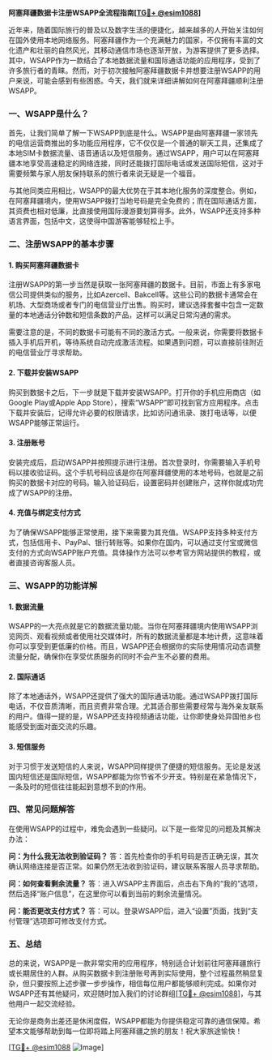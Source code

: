 **阿塞拜疆数据卡注册WSAPP全流程指南[[TG💪+ @esim1088](https://t.me/s/esim1088)]**

近年来，随着国际旅行的普及以及数字生活的便捷化，越来越多的人开始关注如何在国外使用本地网络服务。阿塞拜疆作为一个充满魅力的国家，不仅拥有丰富的文化遗产和壮丽的自然风光，其移动通信市场也逐渐开放，为游客提供了更多选择。其中，WSAPP作为一款结合了本地数据流量和国际通话功能的应用程序，受到了许多旅行者的青睐。然而，对于初次接触阿塞拜疆数据卡并想要注册WSAPP的用户来说，可能会感到有些困惑。今天，我们就来详细讲解如何在阿塞拜疆顺利注册WSAPP。

### 一、WSAPP是什么？

首先，让我们简单了解一下WSAPP到底是什么。WSAPP是由阿塞拜疆一家领先的电信运营商推出的多功能应用程序，它不仅仅是一个普通的聊天工具，还集成了本地SIM卡数据流量、语音通话以及短信服务。通过WSAPP，用户可以在阿塞拜疆本地享受高速稳定的网络连接，同时还能拨打国际电话或发送国际短信，这对于需要频繁与家人朋友保持联系的旅行者来说无疑是一个福音。

与其他同类应用相比，WSAPP的最大优势在于其本地化服务的深度整合。例如，在阿塞拜疆境内，使用WSAPP拨打当地号码是完全免费的；而在国际通话方面，其资费也相对低廉，比直接使用国际漫游要划算得多。此外，WSAPP还支持多种语言界面，包括中文，这使得中国游客能够轻松上手。

### 二、注册WSAPP的基本步骤

#### 1. 购买阿塞拜疆数据卡

注册WSAPP的第一步当然是获取一张阿塞拜疆的数据卡。目前，市面上有多家电信公司提供类似的服务，比如Azercell、Bakcell等。这些公司的数据卡通常会在机场、大型商场或者专门的电信营业厅出售。购买时，建议选择套餐中包含一定数量的本地通话分钟数和短信条数的产品，这样可以满足日常沟通的需求。

需要注意的是，不同的数据卡可能有不同的激活方式。一般来说，你需要将数据卡插入手机后开机，等待系统自动完成激活流程。如果遇到问题，可以直接前往附近的电信营业厅寻求帮助。

#### 2. 下载并安装WSAPP

购买到数据卡之后，下一步就是下载并安装WSAPP。打开你的手机应用商店（如Google Play或Apple App Store），搜索“WSAPP”即可找到官方应用程序。点击下载并安装后，记得允许必要的权限请求，比如访问通讯录、拨打电话等，以便WSAPP能够正常运行。

#### 3. 注册账号

安装完成后，启动WSAPP并按照提示进行注册。首次登录时，你需要输入手机号码以接收验证码。这个手机号码应该是你在阿塞拜疆使用的本地号码，也就是之前购买的数据卡对应的号码。输入验证码后，设置密码并创建账户，这样你就成功完成了WSAPP的注册。

#### 4. 充值与绑定支付方式

为了确保WSAPP能够正常使用，接下来需要为其充值。WSAPP支持多种支付方式，包括信用卡、PayPal、银行转账等。如果你在国内，可以通过支付宝或微信支付的方式向WSAPP账户充值。具体操作方法可以参考官方网站提供的教程，或者直接咨询客服人员。

### 三、WSAPP的功能详解

#### 1. 数据流量

WSAPP的一大亮点就是它的数据流量功能。当你在阿塞拜疆境内使用WSAPP浏览网页、观看视频或者使用社交媒体时，所有的数据流量都是本地计费，这意味着你可以享受到更低廉的价格。而且，WSAPP还会根据你的实际使用情况动态调整流量分配，确保你在享受优质服务的同时不会产生不必要的费用。

#### 2. 国际通话

除了本地通话外，WSAPP还提供了强大的国际通话功能。通过WSAPP拨打国际电话，不仅音质清晰，而且资费非常合理。尤其适合那些需要经常与海外亲友联系的用户。值得一提的是，WSAPP还支持视频通话功能，让你即使身处异国他乡也能感受到面对面交流的乐趣。

#### 3. 短信服务

对于习惯于发送短信的人来说，WSAPP同样提供了便捷的短信服务。无论是发送国内短信还是国际短信，WSAPP都能为你节省不少开支。特别是在紧急情况下，一条及时的短信往往能起到意想不到的作用。

### 四、常见问题解答

在使用WSAPP的过程中，难免会遇到一些疑问。以下是一些常见的问题及其解决办法：

**问：为什么我无法收到验证码？**
答：首先检查你的手机号码是否正确无误，其次确认网络连接是否正常。如果仍然无法收到验证码，建议联系客服人员寻求帮助。

**问：如何查看剩余流量？**
答：进入WSAPP主界面后，点击右下角的“我的”选项，然后选择“账户信息”，在这里你可以看到当前的剩余流量情况。

**问：能否更改支付方式？**
答：可以。登录WSAPP后，进入“设置”页面，找到“支付管理”选项即可修改支付方式。

### 五、总结

总的来说，WSAPP是一款非常实用的应用程序，特别适合计划前往阿塞拜疆旅行或长期居住的人群。从购买数据卡到注册账号再到实际使用，整个过程虽然稍显复杂，但只要按照上述步骤一步步操作，相信每位用户都能够顺利完成。如果你对WSAPP还有其他疑问，欢迎随时加入我们的讨论群组[[TG💪+ @esim1088](https://t.me/s/esim1088)]，与其他用户一起交流经验。

无论你是商务出差还是休闲度假，WSAPP都能为你提供稳定可靠的通信保障。希望本文能够帮助到每一位即将踏上阿塞拜疆之旅的朋友！祝大家旅途愉快！

[[TG💪+ @esim1088](https://t.me/s/esim1088) ![Image](https://i.postimg.cc/4NQfJmqS/Snipaste-2025-05-13-00-14-12.png)]